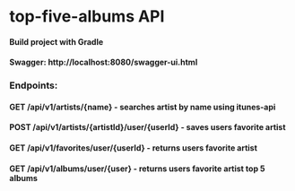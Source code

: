 # top-five-albums API

####  Build project with Gradle
####  Swagger: http://localhost:8080/swagger-ui.html

### Endpoints:
#### GET /api/v1/artists/{name} - searches artist by name using itunes-api
#### POST /api/v1/artists/{artistId}/user/{userId} - saves users favorite artist
#### GET /api/v1/favorites/user/{userId} - returns users favorite artist
#### GET /api/v1/albums/user/{user} - returns users favorite artist top 5 albums


